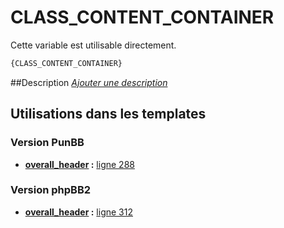 # CLASS_CONTENT_CONTAINER


Cette variable est utilisable directement.

```html
{CLASS_CONTENT_CONTAINER}
```

##Description
[*Ajouter une description*](https://fa-tvars.appspot.com/var/CLASS_CONTENT_CONTAINER)

## Utilisations dans les templates

### Version PunBB

* __[overall_header](../tpl/var/punbb/overall_header.md#readme) :__ [ligne 288](../tpl/src/punbb/overall_header.tpl#L288)

### Version phpBB2

* __[overall_header](../tpl/var/subsilver/overall_header.md#readme) :__ [ligne 312](../tpl/src/subsilver/overall_header.tpl#L312)